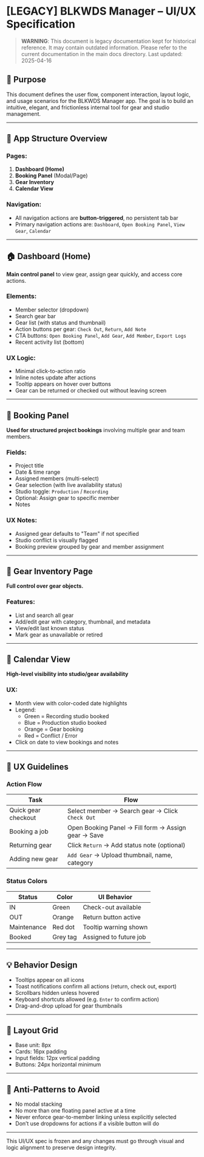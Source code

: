 # [LEGACY] BLKWDS Manager – UI/UX Specification

> **WARNING**: This document is legacy documentation kept for historical reference.
> It may contain outdated information. Please refer to the current documentation in the main docs directory.
> Last updated: 2025-04-16


## 🎯 Purpose
This document defines the user flow, component interaction, layout logic, and usage scenarios for the BLKWDS Manager app. The goal is to build an intuitive, elegant, and frictionless internal tool for gear and studio management.

---

## 🧭 App Structure Overview

### Pages:
1. **Dashboard (Home)**
2. **Booking Panel** (Modal/Page)
3. **Gear Inventory**
4. **Calendar View**

### Navigation:
- All navigation actions are **button-triggered**, no persistent tab bar
- Primary navigation actions are: `Dashboard`, `Open Booking Panel`, `View Gear`, `Calendar`

---

## 🏠 Dashboard (Home)
**Main control panel** to view gear, assign gear quickly, and access core actions.

### Elements:
- Member selector (dropdown)
- Search gear bar
- Gear list (with status and thumbnail)
- Action buttons per gear: `Check Out`, `Return`, `Add Note`
- CTA buttons: `Open Booking Panel`, `Add Gear`, `Add Member`, `Export Logs`
- Recent activity list (bottom)

### UX Logic:
- Minimal click-to-action ratio
- Inline notes update after actions
- Tooltip appears on hover over buttons
- Gear can be returned or checked out without leaving screen

---

## 📅 Booking Panel
**Used for structured project bookings** involving multiple gear and team members.

### Fields:
- Project title
- Date & time range
- Assigned members (multi-select)
- Gear selection (with live availability status)
- Studio toggle: `Production` / `Recording`
- Optional: Assign gear to specific member
- Notes

### UX Notes:
- Assigned gear defaults to "Team" if not specified
- Studio conflict is visually flagged
- Booking preview grouped by gear and member assignment

---

## 🎒 Gear Inventory Page
**Full control over gear objects.**

### Features:
- List and search all gear
- Add/edit gear with category, thumbnail, and metadata
- View/edit last known status
- Mark gear as unavailable or retired

---

## 📆 Calendar View
**High-level visibility into studio/gear availability**

### UX:
- Month view with color-coded date highlights
- Legend: 
  - Green = Recording studio booked
  - Blue = Production studio booked
  - Orange = Gear booking
  - Red = Conflict / Error
- Click on date to view bookings and notes

---

## 🧩 UX Guidelines

### Action Flow
| Task                      | Flow                                                           |
|---------------------------|----------------------------------------------------------------|
| Quick gear checkout       | Select member → Search gear → Click `Check Out`                |
| Booking a job             | Open Booking Panel → Fill form → Assign gear → Save           |
| Returning gear            | Click `Return` → Add status note (optional)                    |
| Adding new gear           | `Add Gear` → Upload thumbnail, name, category                  |

### Status Colors
| Status       | Color     | UI Behavior               |
|--------------|-----------|---------------------------|
| IN           | Green     | Check-out available       |
| OUT          | Orange    | Return button active      |
| Maintenance  | Red dot   | Tooltip warning shown     |
| Booked       | Grey tag  | Assigned to future job    |

---

## 💡 Behavior Design
- Tooltips appear on all icons
- Toast notifications confirm all actions (return, check out, export)
- Scrollbars hidden unless hovered
- Keyboard shortcuts allowed (e.g. `Enter` to confirm action)
- Drag-and-drop upload for gear thumbnails

---

## 📐 Layout Grid
- Base unit: 8px
- Cards: 16px padding
- Input fields: 12px vertical padding
- Buttons: 24px horizontal minimum

---

## 🚫 Anti-Patterns to Avoid
- No modal stacking
- No more than one floating panel active at a time
- Never enforce gear-to-member linking unless explicitly selected
- Don’t use dropdowns for actions if a visible button will do

---

This UI/UX spec is frozen and any changes must go through visual and logic alignment to preserve design integrity.
